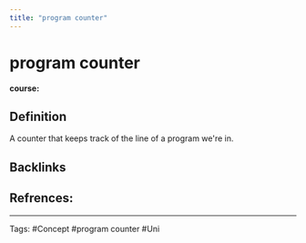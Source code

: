 ```yaml
---
title: "program counter"
---
```


# program counter
**course:**
## Definition
A counter that keeps track of the line of a program we're in. 
## Backlinks

## Refrences:

---
Tags: #Concept #program counter #Uni 